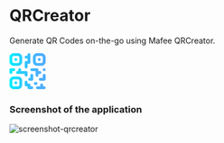 # QRCreator
Generate QR Codes on-the-go using Mafee QRCreator.

<img src="qrcode-icon.png" style="width: 64px; height: 64px;" />

### Screenshot of the application

![screenshot-qrcreator](https://github.com/Mafee6/QRCreator/assets/64575804/ee014e6c-4a49-4638-9fe3-4c6f0dbe0492)

